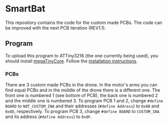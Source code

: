 # SmartBat

This repository contains the code for the custom made PCBs. 
The code can be improved with the next PCB iteration (REV1.1).

## Program

To upload this program to ATTiny3216 (the one currently being used), you should install [megaTinyCore](https://github.com/SpenceKonde/megaTinyCore). Follow the [installation instructions](https://github.com/SpenceKonde/megaTinyCore/blob/master/Installation.md).

### PCBs

There are 3 custom made PCBs in the drone. In the motor's arms you can find equal PCBs and in the middle of the drone there is a different one. The front one is numbered 1 (see bottom of PCB), the back one is numbered 2 and the middle one is numbered 3. To program PCB 1 and 2, change ```#define BOARD``` to ```NOT_CUSTOM_INA``` and their addresses (```#define Address```) to ```0x0B``` and ```0x0D```, respectively. To program PCB 3, change ```#define BOARD``` to ```CUSTOM_INA``` and its address (```#define Address```) to ```0x0F```.
